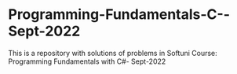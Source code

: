# Programming-Fundamentals-C--Sept-2022
This is a repository with solutions of problems in Softuni Course: Programming Fundamentals with C#- Sept-2022
